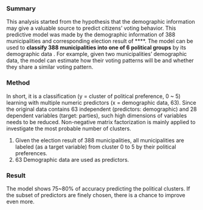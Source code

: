 ### Summary
This analysis started from the hypothesis that the demographic information may give a valuable
source to predict citizens’ voting behavior. This predictive model was made by the demographic
information of 388 municipalities and corresponding election result of ****. The model can be used to
**classify 388 municipalities into one of 6 political groups** by its demographic data . For
example, given two municipalities’ demographic data, the model can estimate how their voting
patterns will be and whether they share a similar voting pattern.

### Method
In short, it is a classification (y = cluster of political preference, 0 ~ 5) learning with multiple
numeric predictors (x = demographic data, 63). Since the original data contains 63 independent
(predictors: demographic) and 28 dependent variables (target: parties), such high dimensions of
variables needs to be reduced. Non-negative matrix factorization is mainly applied to investigate
the most probable number of clusters.

1. Given the election result of 388 municipalities, all municipalities are labeled (as a target
variable) from cluster 0 to 5 by their political preferences.
2. 63 Demographic data are used as predictors.

### Result
The model shows 75~80% of accuracy predicting the political clusters. If the subset of
predictors are finely chosen, there is a chance to improve even more.
